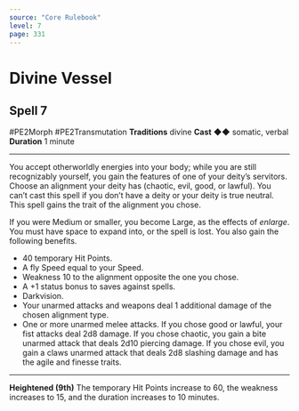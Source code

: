 ```yaml
---
source: "Core Rulebook"
level: 7
page: 331
---
```


# Divine Vessel
## Spell 7
#PE2Morph #PE2Transmutation 
**Traditions** divine
**Cast** ◆◆ somatic, verbal
**Duration** 1 minute

-----
You accept otherworldly energies into your body; while you are still recognizably yourself, you gain the features of one of your deity’s servitors. Choose an alignment your deity has (chaotic, evil, good, or lawful). You can’t cast this spell if you don’t have a deity or your deity is true neutral. This spell gains the trait of the alignment you chose.

If you were Medium or smaller, you become Large, as the effects of *enlarge*. You must have space to expand into, or the spell is lost. You also gain the following benefits.
- 40 temporary Hit Points.    
- A fly Speed equal to your Speed.    
- Weakness 10 to the alignment opposite the one you chose.
- A +1 status bonus to saves against spells.    
- Darkvision.    
- Your unarmed attacks and weapons deal 1 additional damage of the chosen alignment type.    
- One or more unarmed melee attacks. If you chose good or lawful, your fist attacks deal 2d8 damage. If you chose chaotic, you gain a bite unarmed attack that deals 2d10 piercing damage. If you chose evil, you gain a claws unarmed attack that deals 2d8 slashing damage and has the agile and finesse traits.

---
**Heightened (9th)** The temporary Hit Points increase to 60, the weakness increases to 15, and the duration increases to 10 minutes.